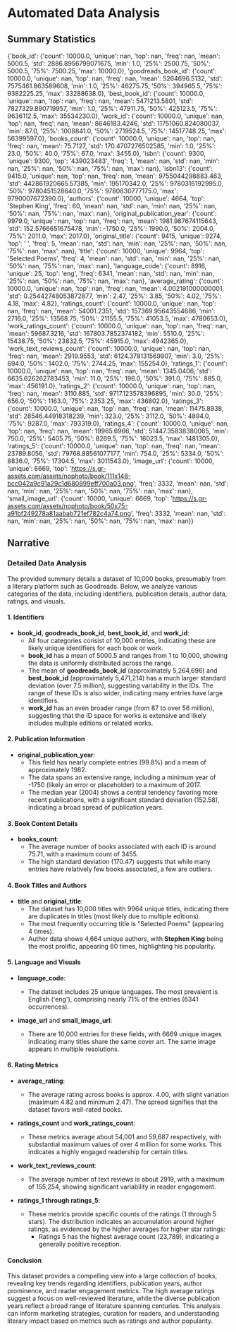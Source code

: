 # Automated Data Analysis

## Summary Statistics

{'book_id': {'count': 10000.0, 'unique': nan, 'top': nan, 'freq': nan, 'mean': 5000.5, 'std': 2886.8956799071675, 'min': 1.0, '25%': 2500.75, '50%': 5000.5, '75%': 7500.25, 'max': 10000.0}, 'goodreads_book_id': {'count': 10000.0, 'unique': nan, 'top': nan, 'freq': nan, 'mean': 5264696.5132, 'std': 7575461.863589608, 'min': 1.0, '25%': 46275.75, '50%': 394965.5, '75%': 9382225.25, 'max': 33288638.0}, 'best_book_id': {'count': 10000.0, 'unique': nan, 'top': nan, 'freq': nan, 'mean': 5471213.5801, 'std': 7827329.890719957, 'min': 1.0, '25%': 47911.75, '50%': 425123.5, '75%': 9636112.5, 'max': 35534230.0}, 'work_id': {'count': 10000.0, 'unique': nan, 'top': nan, 'freq': nan, 'mean': 8646183.4246, 'std': 11751060.824080037, 'min': 87.0, '25%': 1008841.0, '50%': 2719524.5, '75%': 14517748.25, 'max': 56399597.0}, 'books_count': {'count': 10000.0, 'unique': nan, 'top': nan, 'freq': nan, 'mean': 75.7127, 'std': 170.4707276502585, 'min': 1.0, '25%': 23.0, '50%': 40.0, '75%': 67.0, 'max': 3455.0}, 'isbn': {'count': 9300, 'unique': 9300, 'top': '439023483', 'freq': 1, 'mean': nan, 'std': nan, 'min': nan, '25%': nan, '50%': nan, '75%': nan, 'max': nan}, 'isbn13': {'count': 9415.0, 'unique': nan, 'top': nan, 'freq': nan, 'mean': 9755044298883.463, 'std': 442861920665.57385, 'min': 195170342.0, '25%': 9780316192995.0, '50%': 9780451528640.0, '75%': 9780830777175.0, 'max': 9790007672390.0}, 'authors': {'count': 10000, 'unique': 4664, 'top': 'Stephen King', 'freq': 60, 'mean': nan, 'std': nan, 'min': nan, '25%': nan, '50%': nan, '75%': nan, 'max': nan}, 'original_publication_year': {'count': 9979.0, 'unique': nan, 'top': nan, 'freq': nan, 'mean': 1981.987674115643, 'std': 152.5766651675478, 'min': -1750.0, '25%': 1990.0, '50%': 2004.0, '75%': 2011.0, 'max': 2017.0}, 'original_title': {'count': 9415, 'unique': 9274, 'top': ' ', 'freq': 5, 'mean': nan, 'std': nan, 'min': nan, '25%': nan, '50%': nan, '75%': nan, 'max': nan}, 'title': {'count': 10000, 'unique': 9964, 'top': 'Selected Poems', 'freq': 4, 'mean': nan, 'std': nan, 'min': nan, '25%': nan, '50%': nan, '75%': nan, 'max': nan}, 'language_code': {'count': 8916, 'unique': 25, 'top': 'eng', 'freq': 6341, 'mean': nan, 'std': nan, 'min': nan, '25%': nan, '50%': nan, '75%': nan, 'max': nan}, 'average_rating': {'count': 10000.0, 'unique': nan, 'top': nan, 'freq': nan, 'mean': 4.002191000000001, 'std': 0.25442748053872877, 'min': 2.47, '25%': 3.85, '50%': 4.02, '75%': 4.18, 'max': 4.82}, 'ratings_count': {'count': 10000.0, 'unique': nan, 'top': nan, 'freq': nan, 'mean': 54001.2351, 'std': 157369.95643554686, 'min': 2716.0, '25%': 13568.75, '50%': 21155.5, '75%': 41053.5, 'max': 4780653.0}, 'work_ratings_count': {'count': 10000.0, 'unique': nan, 'top': nan, 'freq': nan, 'mean': 59687.3216, 'std': 167803.7852374182, 'min': 5510.0, '25%': 15438.75, '50%': 23832.5, '75%': 45915.0, 'max': 4942365.0}, 'work_text_reviews_count': {'count': 10000.0, 'unique': nan, 'top': nan, 'freq': nan, 'mean': 2919.9553, 'std': 6124.378131569907, 'min': 3.0, '25%': 694.0, '50%': 1402.0, '75%': 2744.25, 'max': 155254.0}, 'ratings_1': {'count': 10000.0, 'unique': nan, 'top': nan, 'freq': nan, 'mean': 1345.0406, 'std': 6635.626262783453, 'min': 11.0, '25%': 196.0, '50%': 391.0, '75%': 885.0, 'max': 456191.0}, 'ratings_2': {'count': 10000.0, 'unique': nan, 'top': nan, 'freq': nan, 'mean': 3110.885, 'std': 9717.123578396895, 'min': 30.0, '25%': 656.0, '50%': 1163.0, '75%': 2353.25, 'max': 436802.0}, 'ratings_3': {'count': 10000.0, 'unique': nan, 'top': nan, 'freq': nan, 'mean': 11475.8938, 'std': 28546.44918318239, 'min': 323.0, '25%': 3112.0, '50%': 4894.0, '75%': 9287.0, 'max': 793319.0}, 'ratings_4': {'count': 10000.0, 'unique': nan, 'top': nan, 'freq': nan, 'mean': 19965.6966, 'std': 51447.35838380065, 'min': 750.0, '25%': 5405.75, '50%': 8269.5, '75%': 16023.5, 'max': 1481305.0}, 'ratings_5': {'count': 10000.0, 'unique': nan, 'top': nan, 'freq': nan, 'mean': 23789.8056, 'std': 79768.88561077177, 'min': 754.0, '25%': 5334.0, '50%': 8836.0, '75%': 17304.5, 'max': 3011543.0}, 'image_url': {'count': 10000, 'unique': 6669, 'top': 'https://s.gr-assets.com/assets/nophoto/book/111x148-bcc042a9c91a29c1d680899eff700a03.png', 'freq': 3332, 'mean': nan, 'std': nan, 'min': nan, '25%': nan, '50%': nan, '75%': nan, 'max': nan}, 'small_image_url': {'count': 10000, 'unique': 6669, 'top': 'https://s.gr-assets.com/assets/nophoto/book/50x75-a91bf249278a81aabab721ef782c4a74.png', 'freq': 3332, 'mean': nan, 'std': nan, 'min': nan, '25%': nan, '50%': nan, '75%': nan, 'max': nan}}

## Narrative

### Detailed Data Analysis

The provided summary details a dataset of 10,000 books, presumably from a literary platform such as Goodreads. Below, we analyze various categories of the data, including identifiers, publication details, author data, ratings, and visuals.

#### 1. Identifiers
- **book_id**, **goodreads_book_id**, **best_book_id**, and **work_id**: 
  - All four categories consist of 10,000 entries, indicating these are likely unique identifiers for each book or work. 
  - **book_id** has a mean of 5000.5 and ranges from 1 to 10,000, showing the data is uniformly distributed across the range.
  - The mean of **goodreads_book_id** (approximately 5,264,696) and **best_book_id** (approximately 5,471,214) has a much larger standard deviation (over 7.5 million), suggesting variability in the IDs. The range of these IDs is also wider, indicating many entries have large identifiers.
  - **work_id** has an even broader range (from 87 to over 56 million), suggesting that the ID space for works is extensive and likely includes multiple editions or related works.

#### 2. Publication Information
- **original_publication_year**: 
  - This field has nearly complete entries (99.8%) and a mean of approximately 1982. 
  - The data spans an extensive range, including a minimum year of -1750 (likely an error or placeholder) to a maximum of 2017. 
  - The median year (2004) shows a central tendency favoring more recent publications, with a significant standard deviation (152.58), indicating a broad spread of publication years.

#### 3. Book Content Details
- **books_count**: 
  - The average number of books associated with each ID is around 75.71, with a maximum count of 3455. 
  - The high standard deviation (170.47) suggests that while many entries have relatively few books associated, a few are outliers.

#### 4. Book Titles and Authors
- **title** and **original_title**: 
  - The dataset has 10,000 titles with 9964 unique titles, indicating there are duplicates in titles (most likely due to multiple editions).
  - The most frequently occurring title is "Selected Poems" (appearing 4 times).
  - Author data shows 4,664 unique authors, with **Stephen King** being the most prolific, appearing 60 times, highlighting his popularity.

#### 5. Language and Visuals
- **language_code**: 
  - The dataset includes 25 unique languages. The most prevalent is English ('eng'), comprising nearly 71% of the entries (6341 occurrences).
  
- **image_url** and **small_image_url**: 
  - There are 10,000 entries for these fields, with 6669 unique images indicating many titles share the same cover art. The same image appears in multiple resolutions.

#### 6. Rating Metrics
- **average_rating**: 
  - The average rating across books is approx. 4.00, with slight variation (maximum 4.82 and minimum 2.47). The spread signifies that the dataset favors well-rated books.
  
- **ratings_count** and **work_ratings_count**: 
  - These metrics average about 54,001 and 59,687 respectively, with substantial maximum values of over 4 million for some works. This indicates a highly engaged readership for certain titles.
  
- **work_text_reviews_count**: 
  - The average number of text reviews is about 2919, with a maximum of 155,254, showing significant variability in reader engagement.

- **ratings_1 through ratings_5**: 
  - These metrics provide specific counts of the ratings (1 through 5 stars). The distribution indicates an accumulation around higher ratings, as evidenced by the higher averages for higher star ratings:
    - Ratings 5 has the highest average count (23,789), indicating a generally positive reception.

#### Conclusion
This dataset provides a compelling view into a large collection of books, revealing key trends regarding identifiers, publication years, author prominence, and reader engagement metrics. The high average ratings suggest a focus on well-reviewed literature, while the diverse publication years reflect a broad range of literature spanning centuries. This analysis can inform marketing strategies, curation for readers, and understanding literary impact based on metrics such as ratings and author popularity.
